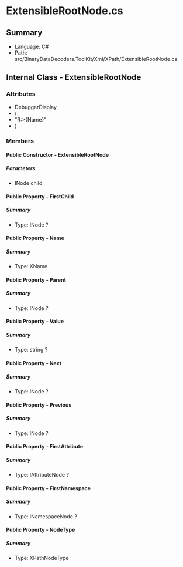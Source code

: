 ﻿# ExtensibleRootNode.cs

## Summary

* Language: C#
* Path: src/BinaryDataDecoders.ToolKit/Xml/XPath/ExtensibleRootNode.cs

## Internal Class - ExtensibleRootNode

### Attributes

 - DebuggerDisplay
 - (
 - "R:>{Name}"
 - )

### Members

#### Public Constructor - ExtensibleRootNode

#####  Parameters

 - INode child 

#### Public Property - FirstChild

##### Summary

 * Type: INode ? 

#### Public Property - Name

##### Summary

 * Type: XName 

#### Public Property - Parent

##### Summary

 * Type: INode ? 

#### Public Property - Value

##### Summary

 * Type: string ? 

#### Public Property - Next

##### Summary

 * Type: INode ? 

#### Public Property - Previous

##### Summary

 * Type: INode ? 

#### Public Property - FirstAttribute

##### Summary

 * Type: IAttributeNode ? 

#### Public Property - FirstNamespace

##### Summary

 * Type: INamespaceNode ? 

#### Public Property - NodeType

##### Summary

 * Type: XPathNodeType 

